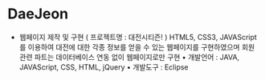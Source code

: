 # DaeJeon
- 웹페이지 제작 및 구현 ( 프로젝트명 : 대전시티즌! )
HTML5, CSS3, JAVAScript를 이용하여 대전에 대한 각종 정보를 얻을 수 있는 웹페이지를 구현하였으며  회원관련 파트는 데이터베이스 연동 없이 웹페이지로만 구현
• 개발언어 : JAVA, JAVAScript, CSS, HTML, jQuery 
• 개발도구 : Eclipse

